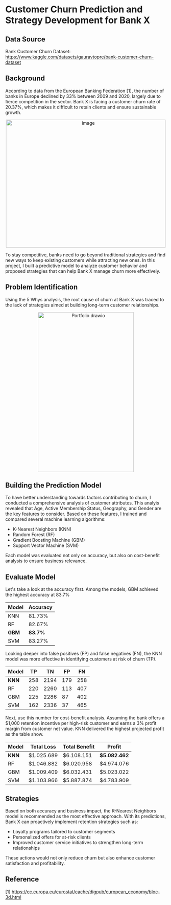 # Customer Churn Prediction and Strategy Development for Bank X

## Data Source
Bank Customer Churn Dataset: https://www.kaggle.com/datasets/gauravtopre/bank-customer-churn-dataset

## Background

According to data from the European Banking Federation [1], the number of banks in Europe declined by 33% between 2009 and 2020, largely due to fierce competition in the sector. Bank X is facing a customer churn rate of 20.37%, which makes it difficult to retain clients and ensure sustainable growth.

<p align="center">
 <img width="500" height="400" alt="image" src="https://github.com/user-attachments/assets/15f308b5-e04e-461d-9be5-ab6a96fd01fb" />
</p>

To stay competitive, banks need to go beyond traditional strategies and find new ways to keep existing customers while attracting new ones. In this project, I built a predictive model to analyze customer behavior and proposed strategies that can help Bank X manage churn more effectively.

## Problem Identification

Using the 5 Whys analysis, the root cause of churn at Bank X was traced to the lack of strategies aimed at building long-term customer relationships.

<p align="center">
 <img width="300" height="500" alt="Portfolio drawio" src="https://github.com/user-attachments/assets/c1613756-db98-4d81-b92c-0eb97fcdc082" />
</p>


## Building the Prediction Model

To have better understanding towards factors contributing to churn, I conducted a comprehensive analysis of customer attributes. This analyis revealed that Age, Active Membership Status, Geography, and Gender are the key features to consider. Based on these features, I trained and compared several machine learning algorithms:
- K-Nearest Neighbors (KNN)
- Random Forest (RF)
- Gradient Boosting Machine (GBM)
- Support Vector Machine (SVM)

Each model was evaluated not only on accuracy, but also on cost-benefit analysis to ensure business relevance.

## Evaluate Model

Let's take a look at the accuracy first. Among the models, GBM achieved the highest accuracy at 83.7%

| Model | Accuracy |
| ----- | -------- |
| KNN | 81.73% |
| RF | 82.67% |
| **GBM** | **83.7%** |
| SVM | 83.27% |

Looking deeper into false positives (FP) and false negatives (FN), the KNN model was more effective in identifying customers at risk of churn (TP).

| Model | TP | TN | FP | FN | 
| ----- | -- | -- | -- | -- | 
| **KNN** | 258 | 2194 | 179 | 258 |
| RF | 220 | 2260 | 113 | 407 |
| GBM | 225 | 2286 | 87 | 402 |
| SVM | 162 | 2336 | 37 | 465 |

Next, use this number for cost-benefit analysis. Assuming the bank offers a $1,000 retention incentive per high-risk customer and earns a 3% profit margin from customer net value. KNN delivered the highest projected profit as the table show.

| Model | Total Loss | Total Benefit | Profit |
| --- | --- |--- | --- | 
| **KNN** | $1.025.689 | $6.108.151 | **$5.082.462** |
| RF | $1.046.882 | $6.020.958 | $4.974.076 |
| GBM | $1.009.409 | $6.032.431 | $5.023.022 |
| SVM | $1.103.966 | $5.887.874 | $4.783.909 |

## Strategies
Based on both accuracy and business impact, the K-Nearest Neighbors model is recommended as the most effective approach. With its predictions, Bank X can proactively implement retention strategies such as:
- Loyalty programs tailored to customer segments
- Personalized offers for at-risk clients
- Improved customer service initiatives to strengthen long-term relationships


These actions would not only reduce churn but also enhance customer satisfaction and profitability.


## Reference
[1] https://ec.europa.eu/eurostat/cache/digpub/european_economy/bloc-3d.html
